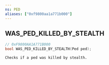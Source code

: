 ```yaml
---
ns: PED
aliases: ["0xf9800aa1a771b000"]
---
```

## WAS_PED_KILLED_BY_STEALTH

```c
// 0xF9800AA1A771B000
bool WAS_PED_KILLED_BY_STEALTH(Ped ped);
```

```
Checks if a ped was killed by stealth.
```
